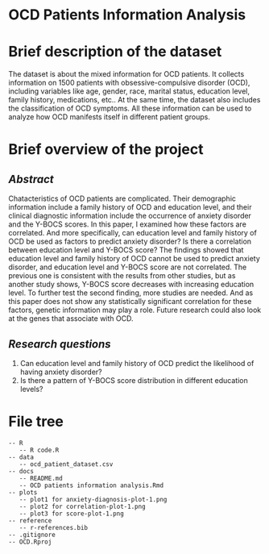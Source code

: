 # OCD Patients Information Analysis

# **Brief description of the dataset**

The dataset is about the mixed information for OCD patients. It collects information on 1500 patients with obsessive-compulsive disorder (OCD), including variables like age, gender, race, marital status, education level, family history, medications, etc.. At the same time, the dataset also includes the classification of OCD symptoms. All these information can be used to analyze how OCD manifests itself in different patient groups.

# **Brief overview of the project**

## ***Abstract***

Chatacteristics of OCD patients are complicated. Their demographic information include a family history of OCD and education level, and their clinical diagnostic information include the occurrence of anxiety disorder and the Y-BOCS scores. In this paper, I examined how these factors are correlated. And more specifically, can education level and family history of OCD be used as factors to predict anxiety disorder? Is there a correlation between education level and Y-BOCS score? The findings showed that education level and family history of OCD cannot be used to predict anxiety disorder, and education level and Y-BOCS score are not correlated. The previous one is consistent with the results from other studies, but as another study shows, Y-BOCS score decreases with increasing education level. To further test the second finding, more studies are needed. And as this paper does not show any statistically significant correlation for these factors, genetic information may play a role. Future research could also look at the genes that associate with OCD.

## ***Research questions***

1. Can education level and family history of OCD predict the likelihood of having anxiety disorder?
2. Is there a pattern of Y-BOCS score distribution in different education levels?

# **File tree**

```{r}  
-- R  
   -- R code.R   
-- data  
   -- ocd_patient_dataset.csv  
-- docs  
   -- README.md
   -- OCD patients information analysis.Rmd  
-- plots  
   -- plot1 for anxiety-diagnosis-plot-1.png  
   -- plot2 for correlation-plot-1.png
   -- plot3 for score-plot-1.png
-- reference
   -- r-references.bib
-- .gitignore  
-- OCD.Rproj  
